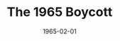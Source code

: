 ---
title: The 1965 Boycott
featured: the-1965-boycott.jpg
featuredAlt: Protestors march, carrying signs
layout: "tc-single"
hasContentInGallery: true
date: 1965-02-01
---